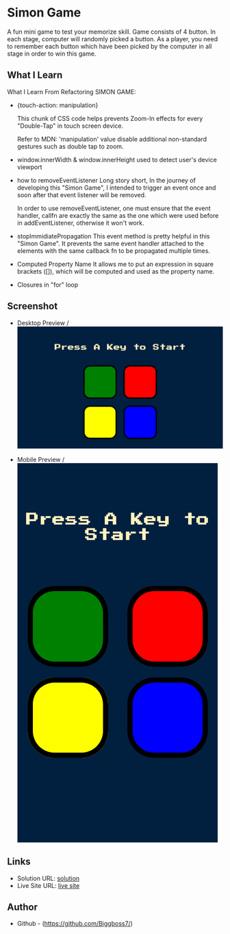 # Simon Game

A fun mini game to test your memorize skill. Game consists of 4 button. In each stage, computer will randomly picked a button.
As a player, you need to remember each button which have been picked by the computer in all stage in order to win this game.

## What I Learn

What I Learn From Refactoring SIMON GAME:

- {touch-action: manipulation}

  This chunk of CSS code helps prevents Zoom-In effects for every "Double-Tap" in touch screen device.

  Refer to MDN:
  'manipulation' value disable additional non-standard gestures such as double tap to zoom.

- window.innerWidth & window.innerHeight used to detect user's device viewport

- how to removeEventListener
  Long story short, In the journey of developing this "Simon Game", I intended to trigger an event once and soon after that event listener will be removed.

  In order to use removeEventListener, one must ensure that the event handler, callfn are exactly the same as the one which were used before in addEventListener, otherwise it won't work.

- stopImmidiatePropagation
  This event method is pretty helpful in this "Simon Game". It prevents the same event handler attached to the elements with the same callback fn to be propagated multiple times.

- Computed Property Name
  It allows me to put an expression in square brackets ([]), which will be computed and used as the property name.

- Closures in "for" loop

## Screenshot

- Desktop Preview /
  ![desktop-preview](./desktoppreview.png)

- Mobile Preview /
  ![mobile-preview](./mobilepreview.png)

## Links

- Solution URL: [solution](https://github.com/Biggboss7/Simon-Game)
- Live Site URL: [live site](https://willowy-creponne-34c2b8.netlify.app)

## Author

- Github - (https://github.com/Biggboss7/)
